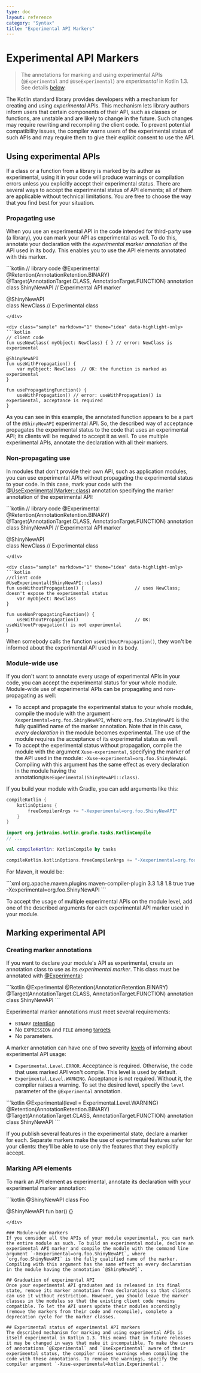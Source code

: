 ```yaml
---
type: doc
layout: reference
category: "Syntax"
title: "Experimental API Markers"
---
```


# Experimental API Markers
> The annotations for marking and using experimental APIs (`@Experimental` and `@UseExperimental`) are *experimental* in Kotlin 1.3. See details [below](#experimental-status-of-experimental-api-markers).

The Kotlin standard library provides developers with a mechanism for creating and using _experimental_ APIs. This mechanism lets library authors inform users that certain components of their API, such as classes or functions, are unstable and are likely to change in the future. Such changes may require rewriting and recompiling the client code. To prevent potential compatibility issues, the compiler warns users of the experimental status of such APIs and may require them to give their explicit consent to use the API.

## Using experimental APIs

If a class or a function from a library is marked by its author as experimental, using it in your code will produce warnings or compilation errors unless you explicitly accept their experimental status. 
There are several ways to accept the experimental status of API elements; all of them are applicable without technical limitations. You are free to choose the way that you find best for your situation. 

### Propagating use

When you use an experimental API in the code intended for third-party use (a library), you can mark your API as experimental as well. To do this, annotate your declaration with the _experimental marker annotation_ of the API used in its body. This enables you to use the API elements annotated with this marker.

<div class="sample" markdown="1" theme="idea" data-highlight-only>
```kotlin
// library code
@Experimental
@Retention(AnnotationRetention.BINARY)
@Target(AnnotationTarget.CLASS, AnnotationTarget.FUNCTION)
annotation class ShinyNewAPI            // Experimental API marker

@ShinyNewAPI                            
class NewClass                              // Experimental class
```
</div>

<div class="sample" markdown="1" theme="idea" data-highlight-only>
```kotlin
// client code
fun useNewClass( myObject: NewClass) { } // error: NewClass is experimental

@ShinyNewAPI
fun useWithPropagation() {  
    var myObject: NewClass  // OK: the function is marked as experimental
}

fun usePropagatingFunction() {
    useWithPropagation() // error: useWithPropagation() is experimental, acceptance is required
}
```
</div>

As you can see in this example, the annotated function appears to be a part of the `@ShinyNewAPI` experimental API. So, the described way of acceptance propagates the experimental status to the code that uses an experimental API; its clients will be required to accept it as well.
To use multiple experimental APIs, annotate the declaration with all their markers.

### Non-propagating use

In modules that don't provide their own API, such as application modules, you can use experimental APIs without propagating the experimental status to your code. In this case, mark your code with the [@UseExperimental(Marker::class)](/api/latest/jvm/stdlib/kotlin/-use-experimental/index.html) annotation specifying the marker annotation of the experimental API:

<div class="sample" markdown="1" theme="idea" data-highlight-only>
```kotlin
// library code
@Experimental
@Retention(AnnotationRetention.BINARY)
@Target(AnnotationTarget.CLASS, AnnotationTarget.FUNCTION)
annotation class ShinyNewAPI            // Experimental API marker

@ShinyNewAPI                            
class NewClass                              // Experimental class
```
</div>

<div class="sample" markdown="1" theme="idea" data-highlight-only>
```kotlin
//client code
@UseExperimental(ShinyNewAPI::class)
fun useWithoutPropagation() {                   // uses NewClass; doesn't expose the experimental status
    var myObject: NewClass
}

fun useNonPropagatingFunction() {
    useWithoutPropagation()                     // OK: useWithoutPropagation() is not experimental
}
```
</div>

When somebody calls the function `useWithoutPropagation()`, they won't be informed about the experimental API used in its body. 

### Module-wide use

If you don't want to annotate every usage of experimental APIs in your code, you can accept the experimental status for your whole module. Module-wide use of experimental APIs can be propagating and non-propagating as well:
* To accept and propagate the experimental status to your whole module, compile the module with the argument `-Xexperimental=org.foo.ShinyNewAPI`, where `org.foo.ShinyNewAPI` is the fully qualified name of the marker annotation. Note that in this case, _every declaration_ in the module becomes experimental. The use of the module requires the acceptance of its experimental status as well.
* To accept the experimental status without propagation, compile the module with the argument `Xuse-experimental`, specifying the marker of the API used in the module: `-Xuse-experimental=org.foo.ShinyNewApi`. Compiling with this argument has the same effect as every declaration in the module having the annotation`@UseExperimental(ShinyNewAPI::class)`.

If you build your module with Gradle, you can add arguments like this:

<div class="multi-language-sample" data-lang="groovy">
<div class="sample" markdown="1" mode="groovy" theme="idea" data-lang="groovy">

```groovy
compileKotlin {
    kotlinOptions {
        freeCompilerArgs += "-Xexperimental=org.foo.ShinyNewAPI"
    }
}
```

</div>
</div>

<div class="multi-language-sample" data-lang="kotlin">
<div class="sample" markdown="1" mode="kotlin" theme="idea" data-lang="kotlin" data-highlight-only>

```kotlin
import org.jetbrains.kotlin.gradle.tasks.KotlinCompile
// ...

val compileKotlin: KotlinCompile by tasks

compileKotlin.kotlinOptions.freeCompilerArgs += "-Xexperimental=org.foo.ShinyNewAPI"
```

</div>
</div>

For Maven, it would be:

<div class="sample" markdown="1" theme="idea" data-highlight-only>
```xml
<build>
<plugins>
    <plugin>
        <groupId>org.apache.maven.plugins</groupId>
        <artifactId>maven-compiler-plugin</artifactId>
        <version>3.3</version>
        <configuration>
            <source>1.8</source>
            <target>1.8</target>
            <forceJavacCompilerUse>true</forceJavacCompilerUse>
            <fork>true</fork>
            <compilerArgs>
                <arg>-Xexperimental=org.foo.ShinyNewAPI</arg>
            </compilerArgs>
        </configuration>
    </plugin>
</plugins>
</build>
```
</div>

To accept the usage of multiple experimental APIs on the module level, add one of the described arguments for each experimental API marker used in your module.

## Marking experimental API 

### Creating marker annotations

If you want to declare your module's API as experimental, create an annotation class to use as its _experimental marker_. This class must be annotated with [@Experimental](/api/latest/jvm/stdlib/kotlin/-experimental/index.html):

<div class="sample" markdown="1" theme="idea" data-highlight-only>
```kotlin
@Experimental
@Retention(AnnotationRetention.BINARY)
@Target(AnnotationTarget.CLASS, AnnotationTarget.FUNCTION)
annotation class ShinyNewAPI
```
</div>

Experimental marker annotations must meet several requirements:
* `BINARY` [retention](/api/latest/jvm/stdlib/kotlin.annotation/-annotation-retention/index.html)
* No `EXPRESSION` and `FILE` among [targets](/api/latest/jvm/stdlib/kotlin.annotation/-annotation-target/index.html)
* No parameters.

A marker annotation can have one of two severity [levels](/api/latest/jvm/stdlib/kotlin/-experimental/-level/index.html) of informing about experimental API usage:
* `Experimental.Level.ERROR`. Acceptance is required. Otherwise, the code that uses marked API won't compile. This level is used by default.
* `Experimental.Level.WARNING`. Acceptance is not required. Without it, the compiler raises a warning.
To set the desired level, specify the `level` parameter of the `@Experimental` annotation.

<div class="sample" markdown="1" theme="idea" data-highlight-only>
```kotlin
@Experimental(level = Experimental.Level.WARNING)
@Retention(AnnotationRetention.BINARY)
@Target(AnnotationTarget.CLASS, AnnotationTarget.FUNCTION)
annotation class ShinyNewAPI
```
</div>

If you publish several features in the experimental state, declare a marker for each. Separate markers make the use of experimental features safer for your clients: they'll be able to use only the features that they explicitly accept.

### Marking API elements

To mark an API element as experimental, annotate its declaration with your experimental marker annotation:

<div class="sample" markdown="1" theme="idea" data-highlight-only>
```kotlin
@ShinyNewAPI
class Foo

@ShinyNewAPI
fun bar() {}
```
</div>

### Module-wide markers
If you consider all the APIs of your module experimental, you can mark the entire module as such. To build an experimental module, declare an experimental API marker and compile the module with the command line argument `-Xexperimental=org.foo.ShinyNewAPI`, where `org.foo.ShinyNewAPI` is the fully qualified name of the marker. Compiling with this argument has the same effect as every declaration in the module having the annotation `@ShinyNewAPI`. 

## Graduation of experimental API
Once your experimental API graduates and is released in its final state, remove its marker annotation from declarations so that clients can use it without restriction. However, you should leave the marker classes in the modules so that the existing client code remains compatible. To let the API users update their modules accordingly (remove the markers from their code and recompile), complete a deprecation cycle for the marker classes.

## Experimental status of experimental API markers
The described mechanism for marking and using experimental APIs is itself experimental in Kotlin 1.3. This means that in future releases it may be changed in ways that make it incompatible. To make the users of annotations `@Experimental` and `UseExperimental` aware of their experimental status, the compiler raises warnings when compiling the code with these annotations. To remove the warnings, specify the compiler argument `-Xuse-experimental=kotlin.Experimental`.
